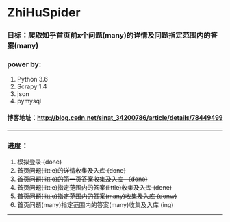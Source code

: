 # ZhiHuSpider

### 目标：爬取知乎首页前x个问题(many)的详情及问题指定范围内的答案(many)

### power by:
1. Python 3.6
2. Scrapy 1.4
3. json
4. pymysql

#### 博客地址：http://blog.csdn.net/sinat_34200786/article/details/78449499
---
### 进度：
1. ~~模拟登录  (done)~~
2. ~~首页问题(little)的详情收集及入库  (done)~~
3. ~~首页问题(little)的第一页答案收集及入库  （done)~~
4. ~~首页问题(little)指定范围内的答案(little)收集及入库  (done)~~
5. ~~首页问题(little)指定范围内的答案(many)收集及入库  (donw)~~
6. 首页问题(many)指定范围内的答案(many)收集及入库  (ing)

---
